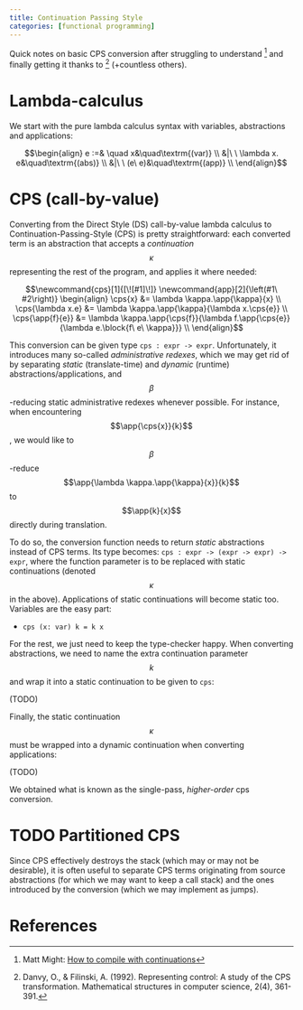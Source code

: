 ```yaml
---
title: Continuation Passing Style
categories: [functional programming]
---
```


Quick notes on basic CPS conversion after struggling to understand
[^2] and finally getting it thanks to [^1] (+countless others).

# Lambda-calculus

We start with the pure lambda calculus syntax with variables,
abstractions and applications:

$$\begin{align}
    e :=&
       \quad x&\quad\textrm{(var)} \\
    &|\ \   \lambda x. e&\quad\textrm{(abs)} \\
    &|\ \   (e\ e)&\quad\textrm{(app)} \\
\end{align}$$


# CPS (call-by-value)

Converting from the Direct Style (DS) call-by-value lambda calculus to
Continuation-Passing-Style (CPS) is pretty straightforward: each
converted term is an abstraction that accepts a *continuation*
$$\kappa$$ representing the rest of the program, and applies it where
needed:

$$\newcommand{cps}[1]{[\![#1]\!]}
\newcommand{app}[2]{\left(#1\ #2\right)}
\begin{align}
    \cps{x} &= \lambda \kappa.\app{\kappa}{x} \\
    \cps{\lambda x.e} &= \lambda \kappa.\app{\kappa}{\lambda x.\cps{e}} \\
    \cps{\app{f}{e}} &= \lambda \kappa.\app{\cps{f}}{\lambda f.\app{\cps{e}}{\lambda e.\block{f\ e\ \kappa}}} \\
\end{align}$$

This conversion can be given type `cps : expr -> expr`. Unfortunately,
it introduces many so-called *administrative redexes*, which we may
get rid of by separating *static* (translate-time) and *dynamic*
(runtime) abstractions/applications, and $$\beta$$-reducing static
administrative redexes whenever possible. For instance, when
encountering $$\app{\cps{x}}{k}$$, we would like to $$\beta$$-reduce
$$\app{\lambda \kappa.\app{\kappa}{x}}{k}$$ to $$\app{k}{x}$$ directly
during translation.

To do so, the conversion function needs to return *static*
abstractions instead of CPS terms. Its type becomes: `cps : expr ->
(expr -> expr) -> expr`, where the function parameter is to be
replaced with static continuations (denoted $$\kappa$$ in the
above). Applications of static continuations will become static
too. Variables are the easy part:

- ```cps (x: var) k = k x```

For the rest, we just need to keep the type-checker happy. When
converting abstractions, we need to name the extra continuation
parameter $$k$$ and wrap it into a static continuation to be given to
`cps`:

(TODO)

Finally, the static continuation $$\kappa$$ must be wrapped into a
dynamic continuation when converting applications:

(TODO)

We obtained what is known as the single-pass, *higher-order* cps
conversion.

# TODO Partitioned CPS

Since CPS effectively destroys the stack (which may or may not be
desirable), it is often useful to separate CPS terms originating from
source abstractions (for which we may want to keep a call stack) and
the ones introduced by the conversion (which we may implement as
jumps).

# References 

[^1]: Danvy, O., & Filinski, A. (1992). Representing control: A study of the CPS transformation. Mathematical structures in computer science, 2(4), 361-391.
  
[^2]: Matt Might: [How to compile with continuations](http://matt.might.net/articles/cps-conversion/)
